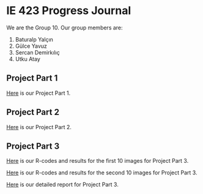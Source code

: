 # IE 423 Progress Journal

We are the Group 10. Our group members are:
1. Baturalp Yalçın
2. Gülce Yavuz
3. Sercan Demirkılıç
4. Utku Atay


## Project Part 1
[Here](IE423-Project-Part-1.html) is our Project Part 1.

## Project Part 2
[Here](IE423-Project-Part-2.html) is our Project Part 2.

## Project Part 3

[Here](IE-423-Project-Part-3-1.html) is our R-codes and results for the first 10 images for  Project Part 3.

[Here](IE-423-Project-Part-3-2.html) is our R-codes and results for the second 10 images for  Project Part 3.

[Here](IE-423-Project-Part-3-Report.pdf) is our detailed report for Project Part 3.
